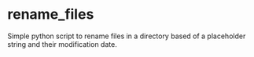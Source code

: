 # rename_files

Simple python script to rename files in a directory based of a placeholder string and their modification date.

